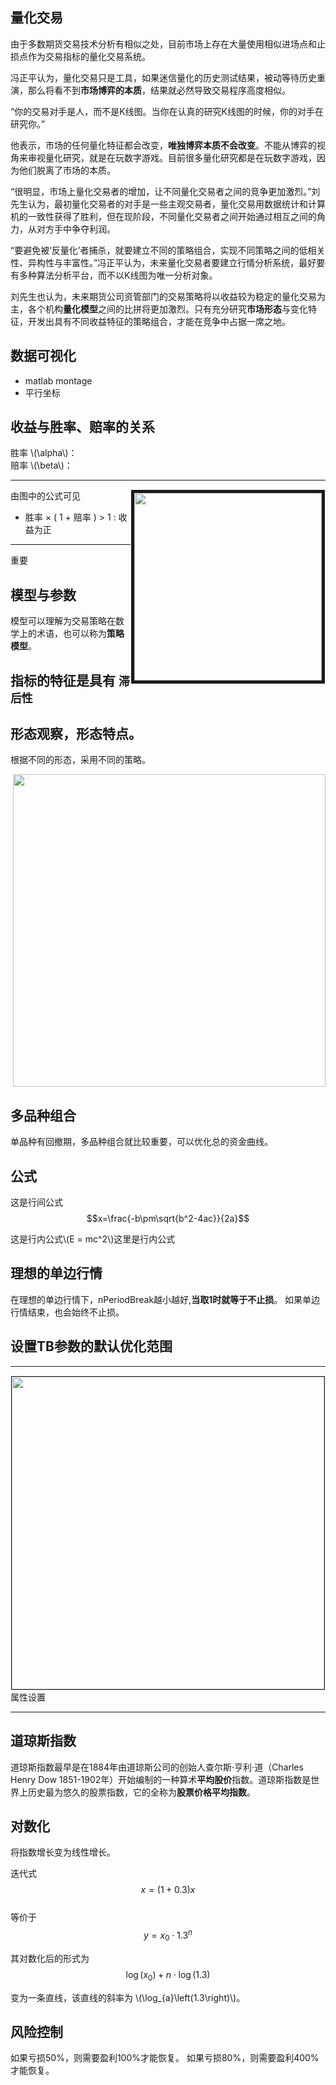 ## 量化交易 ##
由于多数期货交易技术分析有相似之处，目前市场上存在大量使用相似进场点和止损点作为交易指标的量化交易系统。  

冯正平认为，量化交易只是工具，如果迷信量化的历史测试结果，被动等待历史重演，那么将看不到**市场博弈的本质**，结果就必然导致交易程序高度相似。  

“你的交易对手是人，而不是K线图。当你在认真的研究K线图的时候，你的对手在研究你。”  

他表示，市场的任何量化特征都会改变，**唯独博弈本质不会改变**。不能从博弈的视角来审视量化研究，就是在玩数字游戏。目前很多量化研究都是在玩数字游戏，因为他们脱离了市场的本质。  

“很明显，市场上量化交易者的增加，让不同量化交易者之间的竞争更加激烈。”刘先生认为，最初量化交易者的对手是一些主观交易者，量化交易用数据统计和计算机的一致性获得了胜利，但在现阶段，不同量化交易者之间开始通过相互之间的角力，从对方手中争夺利润。  

“要避免被‘反量化’者捕杀，就要建立不同的策略组合，实现不同策略之间的低相关性、异构性与丰富性。”冯正平认为，未来量化交易者要建立行情分析系统，最好要有多种算法分析平台，而不以K线图为唯一分析对象。  

刘先生也认为，未来期货公司资管部门的交易策略将以收益较为稳定的量化交易为主，各个机构**量化模型**之间的比拼将更加激烈。只有充分研究**市场形态**与变化特征，开发出具有不同收益特征的策略组合，才能在竞争中占据一席之地。

## 数据可视化  

- matlab montage  
- 平行坐标  
  
## 收益与胜率、赔率的关系  

胜率 \\(\alpha\\)：  
赔率 \\(\beta\\)：

----------
<div style="float:right;border:solid 5px;margin:1px;">
<img src="https://i.imgur.com/JSgZR1k.jpg"  width="300" height="" >
</div>  
  
由图中的公式可见  

  
- 胜率 × ( 1 + 赔率 ) > 1  : 收益为正  

----------  
重要

## 模型与参数 ##
模型可以理解为交易策略在数学上的术语，也可以称为**策略模型**。


## 指标的特征是具有 `滞后性`  
  
## 形态观察，形态特点。
根据不同的形态，采用不同的策略。

<div align=right>
<img src="https://i.imgur.com/6MqfB9m.png" width = "500" height = ""/>
</div>


## 多品种组合 
单品种有回撤期，多品种组合就比较重要，可以优化总的资金曲线。

## 公式 <!--Preview in Brower 可正确显示公式-->


这是行间公式
$$x=\frac{-b\pm\sqrt{b^2-4ac}}{2a}$$
 
这是行内公式\\(E = mc^2\\)这里是行内公式

 
## 理想的单边行情 ##
在理想的单边行情下，nPeriodBreak越小越好,**当取1时就等于不止损**。
如果单边行情结束，也会始终不止损。

## 设置TB参数的默认优化范围  ##

----------

<div style="float:right;border:solid 1px;margin:1px;">
<img src="https://i.imgur.com/UvvckG6.png" width = "500" height = ""/>
</div>

属性设置

----------

## 道琼斯指数 ##
道琼斯指数最早是在1884年由道琼斯公司的创始人查尔斯·亨利·道（Charles Henry Dow 1851-1902年）开始编制的一种算术**平均股价**指数。道琼斯指数是世界上历史最为悠久的股票指数，它的全称为**股票价格平均指数**。

## 对数化 ##
将指数增长变为线性增长。

迭代式
$$ x = (1+0.3)x $$   
等价于  
$$ y = x_0\cdot1.3^{n} $$  

其对数化后的形式为   
$$ \log\left(x_0\right)+n\cdot\log\left(1.3\right) $$   

变为一条直线，该直线的斜率为 \\(\log_{a}\left(1.3\right)\\)。


## 风险控制 ##
如果亏损50%，则需要盈利100%才能恢复。
如果亏损80%，则需要盈利400%才能恢复。




</br></br></br></br></br></br></br></br>
</br></br></br></br></br></br></br></br>
</br></br></br></br></br></br></br></br>
 
 
 














